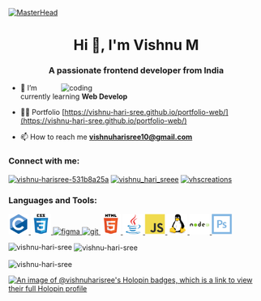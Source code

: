 [![MasterHead](https://img.freepik.com/free-vector/development-typographic-header-presenting-content-web-pages-website-layout-composition-color-development-idea-computer-technology-flat-vector-illustration_613284-2493.jpg?w=1380&t=st=1696158057~exp=1696158657~hmac=20072b4eeac7ffff658fe653ed30e8e149613a0ab60a49ab848806b73c0096f1)](https://vishnu-hari-sree.io)

<h1 align="center">Hi 👋, I'm Vishnu M</h1>
<h3 align="center">A passionate frontend developer from India</h3>

<img align = "right" alt="coding" width="400" src= "https://camo.githubusercontent.com/cae12fddd9d6982901d82580bdf321d81fb299141098ca1c2d4891870827bf17/68747470733a2f2f6d69726f2e6d656469756d2e636f6d2f6d61782f313336302f302a37513379765349765f7430696f4a2d5a2e676966">


- 🌱 I’m currently learning **Web Develop**

- 👨‍💻 Portfolio [https://vishnu-hari-sree.github.io/portfolio-web/](https://vishnu-hari-sree.github.io/portfolio-web/)

- 📫 How to reach me **vishnuharisree10@gmail.com**

<h3 align="left">Connect with me:</h3>
<p align="left">
<a href="https://linkedin.com/in/vishnu-harisree-531b8a25a" target="blank"><img align="center" src="https://raw.githubusercontent.com/rahuldkjain/github-profile-readme-generator/master/src/images/icons/Social/linked-in-alt.svg" alt="vishnu-harisree-531b8a25a" height="30" width="40" /></a>
<a href="https://instagram.com/vishnu_hari_sreee" target="blank"><img align="center" src="https://raw.githubusercontent.com/rahuldkjain/github-profile-readme-generator/master/src/images/icons/Social/instagram.svg" alt="vishnu_hari_sreee" height="30" width="40" /></a>
<a href="https://www.youtube.com/c/vhscreations" target="blank"><img align="center" src="https://raw.githubusercontent.com/rahuldkjain/github-profile-readme-generator/master/src/images/icons/Social/youtube.svg" alt="vhscreations" height="30" width="40" /></a>
</p>

<h3 align="left">Languages and Tools:</h3>
<p align="left"> <a href="https://www.cprogramming.com/" target="_blank" rel="noreferrer"> <img src="https://raw.githubusercontent.com/devicons/devicon/master/icons/c/c-original.svg" alt="c" width="40" height="40"/> </a> <a href="https://www.w3schools.com/css/" target="_blank" rel="noreferrer"> <img src="https://raw.githubusercontent.com/devicons/devicon/master/icons/css3/css3-original-wordmark.svg" alt="css3" width="40" height="40"/> </a> <a href="https://www.figma.com/" target="_blank" rel="noreferrer"> <img src="https://www.vectorlogo.zone/logos/figma/figma-icon.svg" alt="figma" width="40" height="40"/> </a> <a href="https://git-scm.com/" target="_blank" rel="noreferrer"> <img src="https://www.vectorlogo.zone/logos/git-scm/git-scm-icon.svg" alt="git" width="40" height="40"/> </a> <a href="https://www.w3.org/html/" target="_blank" rel="noreferrer"> <img src="https://raw.githubusercontent.com/devicons/devicon/master/icons/html5/html5-original-wordmark.svg" alt="html5" width="40" height="40"/> </a> <a href="https://www.java.com" target="_blank" rel="noreferrer"> <img src="https://raw.githubusercontent.com/devicons/devicon/master/icons/java/java-original.svg" alt="java" width="40" height="40"/> </a> <a href="https://developer.mozilla.org/en-US/docs/Web/JavaScript" target="_blank" rel="noreferrer"> <img src="https://raw.githubusercontent.com/devicons/devicon/master/icons/javascript/javascript-original.svg" alt="javascript" width="40" height="40"/> </a> <a href="https://www.linux.org/" target="_blank" rel="noreferrer"> <img src="https://raw.githubusercontent.com/devicons/devicon/master/icons/linux/linux-original.svg" alt="linux" width="40" height="40"/> </a> <a href="https://nodejs.org" target="_blank" rel="noreferrer"> <img src="https://raw.githubusercontent.com/devicons/devicon/master/icons/nodejs/nodejs-original-wordmark.svg" alt="nodejs" width="40" height="40"/> </a> <a href="https://www.photoshop.com/en" target="_blank" rel="noreferrer"> <img src="https://raw.githubusercontent.com/devicons/devicon/master/icons/photoshop/photoshop-line.svg" alt="photoshop" width="40" height="40"/> </a> </p>

<p><img align="left" src="https://github-readme-stats.vercel.app/api/top-langs?username=vishnu-hari-sree&show_icons=true&locale=en&layout=compact" alt="vishnu-hari-sree" /></p>

<p>&nbsp;<img align="center" src="https://github-readme-stats.vercel.app/api?username=vishnu-hari-sree&show_icons=true&locale=en" alt="vishnu-hari-sree" /></p>

<p><img align="center" src="https://github-readme-streak-stats.herokuapp.com/?user=vishnu-hari-sree&" alt="vishnu-hari-sree" /></p>

[![An image of @vishnuharisree's Holopin badges, which is a link to view their full Holopin profile](https://holopin.me/vishnuharisree)](https://holopin.io/@vishnuharisree)

